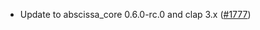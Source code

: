 *   Update to abscissa\_core 0.6.0-rc.0 and clap 3.x
    ([#1777](https://github.com/informalsystems/ibc-rs/pull/1777))
